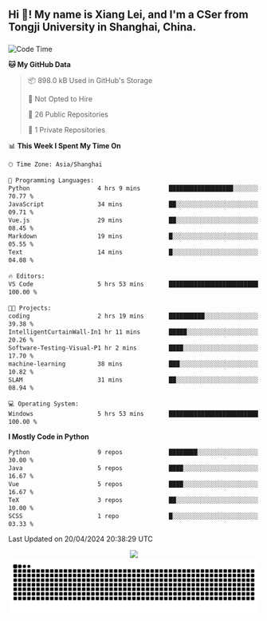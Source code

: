 <h2 align="left">Hi 👋! My name is Xiang Lei, and I'm a CSer from Tongji University in Shanghai, China.</h2>

###

<!--START_SECTION:waka-->
![Code Time](http://img.shields.io/badge/Code%20Time-465%20hrs%2020%20mins-blue)

**🐱 My GitHub Data** 

> 📦 898.0 kB Used in GitHub's Storage 
 > 
> 🚫 Not Opted to Hire
 > 
> 📜 26 Public Repositories 
 > 
> 🔑 1 Private Repositories 
 > 
📊 **This Week I Spent My Time On** 

```text
🕑︎ Time Zone: Asia/Shanghai

💬 Programming Languages: 
Python                   4 hrs 9 mins        ██████████████████░░░░░░░   70.77 % 
JavaScript               34 mins             ██░░░░░░░░░░░░░░░░░░░░░░░   09.71 % 
Vue.js                   29 mins             ██░░░░░░░░░░░░░░░░░░░░░░░   08.45 % 
Markdown                 19 mins             █░░░░░░░░░░░░░░░░░░░░░░░░   05.55 % 
Text                     14 mins             █░░░░░░░░░░░░░░░░░░░░░░░░   04.08 % 

🔥 Editors: 
VS Code                  5 hrs 53 mins       █████████████████████████   100.00 % 

🐱‍💻 Projects: 
coding                   2 hrs 19 mins       ██████████░░░░░░░░░░░░░░░   39.38 % 
IntelligentCurtainWall-In1 hr 11 mins        █████░░░░░░░░░░░░░░░░░░░░   20.26 % 
Software-Testing-Visual-P1 hr 2 mins         ████░░░░░░░░░░░░░░░░░░░░░   17.70 % 
machine-learning         38 mins             ███░░░░░░░░░░░░░░░░░░░░░░   10.82 % 
SLAM                     31 mins             ██░░░░░░░░░░░░░░░░░░░░░░░   08.94 % 

💻 Operating System: 
Windows                  5 hrs 53 mins       █████████████████████████   100.00 % 
```

**I Mostly Code in Python** 

```text
Python                   9 repos             ████████░░░░░░░░░░░░░░░░░   30.00 % 
Java                     5 repos             ████░░░░░░░░░░░░░░░░░░░░░   16.67 % 
Vue                      5 repos             ████░░░░░░░░░░░░░░░░░░░░░   16.67 % 
TeX                      3 repos             ██░░░░░░░░░░░░░░░░░░░░░░░   10.00 % 
SCSS                     1 repo              █░░░░░░░░░░░░░░░░░░░░░░░░   03.33 % 
```




 Last Updated on 20/04/2024 20:38:29 UTC
<!--END_SECTION:waka-->

<div align="center">
  <img src="https://github-readme-stats.vercel.app/api?username=Lei00764&show_icons=true&theme=radical" />
 </div>

 <div align="center">

<picture>
  <source media="(prefers-color-scheme: dark)" srcset="https://raw.githubusercontent.com/Lei00764/Lei00764/output/github-contribution-grid-snake-dark.svg">
  <source media="(prefers-color-scheme: light)" srcset="https://raw.githubusercontent.com/Lei00764/Lei00764/output/github-contribution-grid-snake.svg">
  <img alt="github contribution grid snake animation" src="https://raw.githubusercontent.com/Lei00764/Lei00764/output/github-contribution-grid-snake.svg">
</picture>

</div>





